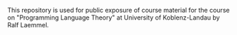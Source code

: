 This repository is used for public exposure of course material for the course on "Programming Language Theory" at University of Koblenz-Landau by Ralf Laemmel.

